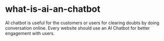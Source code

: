 # what-is-ai-an-chatbot
AI chatbot is useful for the customers or users for clearing doubts by doing conversation online. Every website should use an AI Chatbot for better engagement with users.
